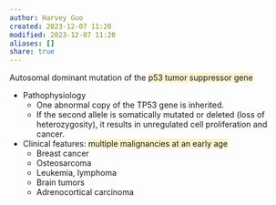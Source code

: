 ```yaml
---
author: Harvey Guo
created: 2023-12-07 11:20
modified: 2023-12-07 11:20
aliases: []
share: true
---
```

Autosomal dominant mutation of the <span style="background:rgba(240, 200, 0, 0.2)">p53 tumor suppressor gene</span>
- Pathophysiology
	- One abnormal copy of the TP53 gene is inherited.
	- If the second allele is somatically mutated or deleted (loss of heterozygosity), it results in unregulated cell proliferation and cancer.
- Clinical features: <span style="background:rgba(240, 200, 0, 0.2)">multiple malignancies at an early age</span>
	- Breast cancer
	- Osteosarcoma
	- Leukemia, lymphoma
	- Brain tumors
	- Adrenocortical carcinoma
